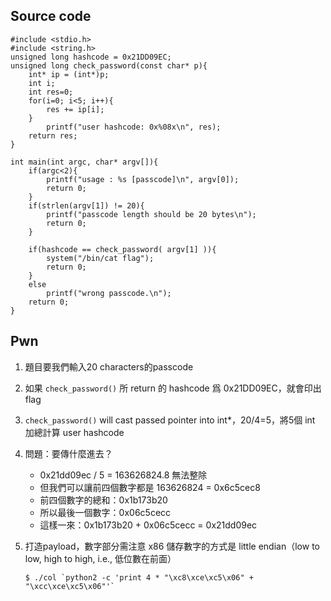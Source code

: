 ## Source code
```
#include <stdio.h>
#include <string.h>
unsigned long hashcode = 0x21DD09EC;
unsigned long check_password(const char* p){
	int* ip = (int*)p;
	int i;
	int res=0;
	for(i=0; i<5; i++){
		res += ip[i];
	}
        printf("user hashcode: 0x%08x\n", res);
	return res;
}

int main(int argc, char* argv[]){
	if(argc<2){
		printf("usage : %s [passcode]\n", argv[0]);
		return 0;
	}
	if(strlen(argv[1]) != 20){
		printf("passcode length should be 20 bytes\n");
		return 0;
	}

	if(hashcode == check_password( argv[1] )){
		system("/bin/cat flag");
		return 0;
	}
	else
		printf("wrong passcode.\n");
	return 0;
}
```

## Pwn
1. 題目要我們輸入20 characters的passcode

2. 如果 `check_password()` 所 return 的 hashcode 爲 0x21DD09EC，就會印出 flag

3. `check_password()` will cast passed pointer into int\*，20/4=5，將5個 int 加總計算 user hashcode

4. 問題：要傳什麼進去？
   * 0x21dd09ec / 5 = 163626824.8 無法整除
   * 但我們可以讓前四個數字都是 163626824 = 0x6c5cec8
   * 前四個數字的總和：0x1b173b20
   * 所以最後一個數字：0x06c5cecc
   * 這樣一來：0x1b173b20 + 0x06c5cecc = 0x21dd09ec
   
5. 打造payload，數字部分需注意 x86 儲存數字的方式是 little endian（low to low, high to high, i.e., 低位數在前面）
   ```
   $ ./col `python2 -c 'print 4 * "\xc8\xce\xc5\x06" + "\xcc\xce\xc5\x06"'`
   ```
